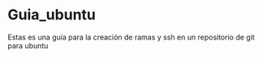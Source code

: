 # Guia_ubuntu
Estas es una guía para la creación de ramas y ssh en un repositorio de git para ubuntu

